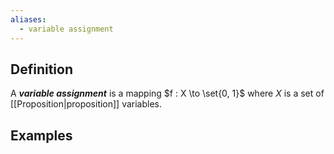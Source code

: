 ```yaml
---
aliases:
  - variable assignment
---
```

## Definition
A ___variable assignment___ is a mapping $f : X \to \set{0, 1}$ where $X$ is a set of [[Proposition|proposition]] variables.
## Examples
